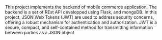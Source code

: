 This project implements the backend of mobile commerce application. The backend is a set of REst API developped using Flask, and mongoDB.
In this project, JSON Web Tokens (JWT) are used to address security concerns, offering a robust mechanism for authentication and authorization. JWT is a secure, compact, and self-contained method for transmitting information between parties as a JSON object
